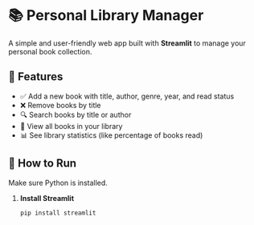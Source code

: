 # 📚 Personal Library Manager

A simple and user-friendly web app built with **Streamlit** to manage your personal book collection.

## 🔧 Features

- ✅ Add a new book with title, author, genre, year, and read status  
- ❌ Remove books by title  
- 🔍 Search books by title or author  
- 📖 View all books in your library  
- 📊 See library statistics (like percentage of books read)

## 🚀 How to Run

Make sure Python is installed.

1. **Install Streamlit**
   ```bash
   pip install streamlit
